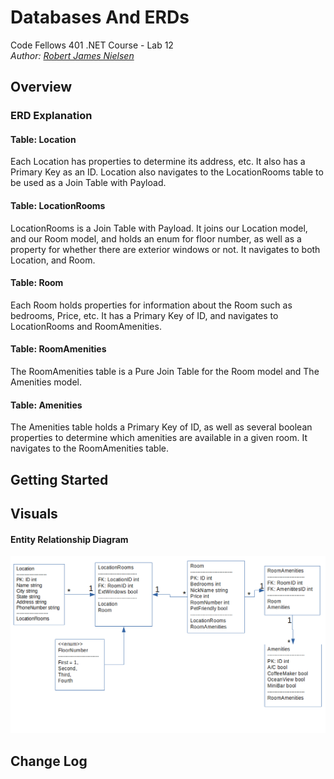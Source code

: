 # Databases And ERDs

Code Fellows 401 .NET Course - Lab 12  
_Author: [Robert James Nielsen](https://github.com/robertjnielsen)_

## Overview

### ERD Explanation
#### Table: Location
Each Location has properties to determine its address, etc. It also has a Primary Key as an ID. Location also navigates to the LocationRooms table to be used as a Join Table with Payload.

#### Table: LocationRooms
LocationRooms is a Join Table with Payload. It joins our Location model, and our Room model, and holds an enum for floor number, as well as a property for whether there are exterior windows or not. It navigates to both Location, and Room.

#### Table: Room
Each Room holds properties for information about the Room such as bedrooms, Price, etc. It has a Primary Key of ID, and navigates to LocationRooms and RoomAmenities.

#### Table: RoomAmenities
The RoomAmenities table is a Pure Join Table for the Room model and The Amenities model.

#### Table: Amenities
The Amenities table holds a Primary Key of ID, as well as several boolean properties to determine which amenities are available in a given room. It navigates to the RoomAmenities table.

## Getting Started

## Visuals

#### Entity Relationship Diagram
![ERD](/Assets/Images/Lab12ERD.png)

## Change Log
